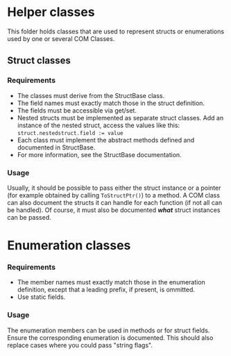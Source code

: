 # Helper classes
This folder holds classes that are used to represent structs or enumerations used by one or several COM Classes.

## Struct classes
### Requirements
* The classes must derive from the StructBase class.
* The field names must exactly match those in the struct definition.
* The fields must be accessible via get/set.
* Nested structs must be implemented as separate struct classes. Add an instance of the nested struct, access the values like this: `struct.nestedstruct.field := value`
* Each class must implement the abstract methods defined and documented in StructBase.
* For more information, see the StructBase documentation.

### Usage
Usually, it should be possible to pass either the struct instance or a pointer (for example obtained by calling `ToStructPtr()`) to a method.
A COM class can also document the structs it can handle for each function (if not all can be handled).
Of course, it must also be documented ***what*** struct instances can be passed.

# Enumeration classes
### Requirements
* The member names must exactly match those in the enumeration definition, except that a leading prefix, if present, is ommitted.
* Use static fields.

### Usage
The enumeration members can be used in methods or for struct fields. Ensure the corresponding enumeration is documented.
This should also replace cases where you could pass "string flags".